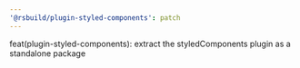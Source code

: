 ```yaml
---
'@rsbuild/plugin-styled-components': patch
---
```


feat(plugin-styled-components): extract the styledComponents plugin as a standalone package
